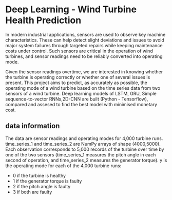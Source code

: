 # Deep Learning - Wind Turbine Health Prediction
In modern industrial applications, sensors are used to observe key machine characteristics.
These can help detect slight deviations and issues to avoid major system failures through
targeted repairs while keeping maintenance costs under control. Such sensors are critical in the operation of wind turbines, and sensor readings need to be reliably converted into operating mode.

Given the sensor readings overtime, we are interested in knowing whether the turbine is operating correctly or whether one of several issues is present. This project aims to predict, as accurately as possible, the operating mode of a wind turbine based on the time series data from two sensors of a wind turbine. Deep learning models of LSTM, GRU, Simple sequence-to-vector RNNs,2D-CNN are built (Python - Tensorflow), compared and assesed to find the best model with minimised monetary cost.

## data information
The data are sensor readings and operating modes for 4,000 turbine runs. 
time_series_1 and time_series_2 are NumPy arrays of shape (4000,5000). 
Each observation corresponds to 5,000 records of the turbine over time by one of the two sensors (time_series_1 measures the pitch angle in each second of operation, and time_series_2 measures the generator torque). 
y is the operating mode for each of the 4,000 turbine runs: 
- 0 if the turbine is healthy
- 1 if the generator torque is faulty
- 2 if the pitch angle is faulty
- 3 if both are faulty

